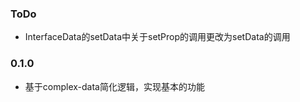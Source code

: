 ### ToDo
- InterfaceData的setData中关于setProp的调用更改为setData的调用


### 0.1.0
- 基于complex-data简化逻辑，实现基本的功能
